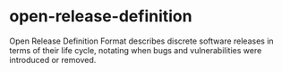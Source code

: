 # open-release-definition
Open Release Definition Format describes discrete software releases in terms of their life cycle, notating when bugs and vulnerabilities were introduced or removed.

